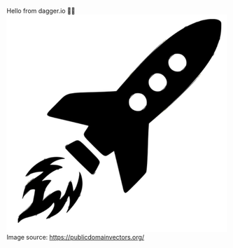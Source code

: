 Hello from dagger.io 👋🏻
![rocket.png](images/rocket.png)
Image source: https://publicdomainvectors.org/